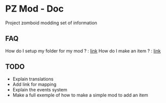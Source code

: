 # PZ Mod - Doc
Project zomboid modding set of information


## FAQ
How do I setup my folder for my mod ? : [link](https://github.com/FWolfe/Zomboid-Modding-Guide/blob/master/structure/README.md)
How do I make an item ? : [link](https://github.com/FWolfe/Zomboid-Modding-Guide/blob/master/scripts/README.md)

## TODO
* Explain translations
* Add link for mapping
* Explain the events system
* Make a full exemple of how to make a simple mod to add an item
